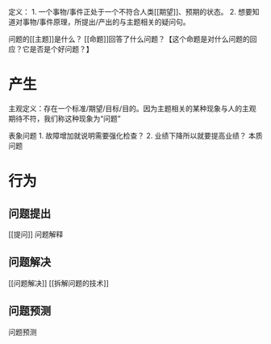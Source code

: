 定义：
	1. 一个事物/事件正处于一个不符合人类[[期望]]、预期的状态。
	2. 想要知道对事物/事件原理，所提出/产出的与主题相关的疑问句。

问题的[[主题]]是什么？
[[命题]]回答了什么问题？【这个命题是对什么问题的回应？它是否是个好问题？】

# 产生
主观定义：存在一个标准/期望/目标/目的。因为主题相关的某种现象与人的主观期待不符，我们称这种现象为“问题”

表象问题
	1. 故障增加就说明需要强化检查？
	2. 业绩下降所以就要提高业绩？
本质问题

# 行为
## 问题提出
[[提问]] 
问题解释
## 问题解决
[[问题解决]] 
[[拆解问题的技术]]

## 问题预测
问题预测
